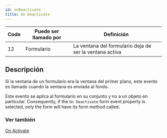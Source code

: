 ```yaml
---
id: onDeactivate
title: On Deactivate
---
```


| Code | Puede ser llamado por | Definición                                              |
| ---- | --------------------- | ------------------------------------------------------- |
| 12   | Formulario            | La ventana del formulario deja de ser la ventana activa |

## Descripción

Si la ventana de un formulario era la ventana del primer plano, este evento es llamado cuando la ventana es enviada al fondo.

Este evento se aplica al formulario en su conjunto y no a un objeto en particular. Consequently, if the `On Deactivate` form event property is selected, only the form will have its form method called.

### Ver también

[On Activate](onActivate.md)
